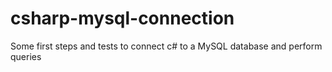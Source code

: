 # csharp-mysql-connection
Some first steps and tests to connect c# to a MySQL database and perform queries
